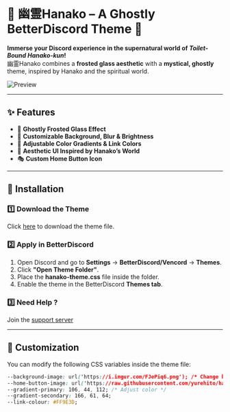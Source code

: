 # 🌸 幽霊Hanako – A Ghostly BetterDiscord Theme 👻  

**Immerse your Discord experience in the supernatural world of *Toilet-Bound Hanako-kun*!**  
幽霊Hanako combines a **frosted glass aesthetic** with a **mystical, ghostly** theme, inspired by Hanako and the spiritual world.  

![Preview](https://github.com/yurehito/hanako-theme/blob/8f117d462d82ae0af2ac3f4c32382d131f593de6/%E5%B9%BD%E9%9C%8AHanako%20preview%20image.png)  

---

## ✨ Features  
- 👻 **Ghostly Frosted Glass Effect**  
- 🎨 **Customizable Background, Blur & Brightness**  
- 🌌 **Adjustable Color Gradients & Link Colors**  
- 🏮 **Aesthetic UI Inspired by Hanako’s World**  
- 🎭 **Custom Home Button Icon**  

---

## 🔧 Installation  

### **1️⃣ Download the Theme**  
Click [here](https://raw.githubusercontent.com/yurehito/hanako-theme/main/hanako-theme.css) to download the theme file.  

### **2️⃣ Apply in BetterDiscord**  
1. Open Discord and go to **Settings** → **BetterDiscord/Vencord** → **Themes**.  
2. Click **"Open Theme Folder"**.  
3. Place the **hanako-theme.css** file inside the folder.  
4. Enable the theme in the BetterDiscord **Themes tab**.  

### **3️⃣ Need Help ?**
Join the [support server](https://discord.gg/v7VXtqUmjf)

---

## 🎨 Customization  
You can modify the following CSS variables inside the theme file:  

```css
--background-image: url('https://i.imgur.com/FJePiq6.png'); /* Change background */
--home-button-image: url('https://raw.githubusercontent.com/yurehito/hanako-theme/main/discord.svg'); /* Custom Discord icon */
--gradient-primary: 106, 44, 112; /* Adjust color */
--gradient-secondary: 166, 61, 64;
--link-colour: #FF9E3D;
